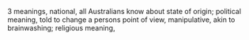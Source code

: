 3 meanings, national, all Australians know about state of origin; political meaning, told to change a persons point of view, manipulative, akin to brainwashing; religious meaning,